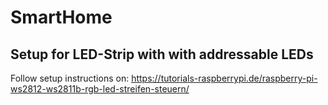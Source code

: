 # SmartHome

## Setup for LED-Strip with with addressable LEDs

Follow setup instructions on: https://tutorials-raspberrypi.de/raspberry-pi-ws2812-ws2811b-rgb-led-streifen-steuern/

